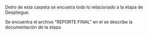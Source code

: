 Detro de esta carpeta se encuetra todo lo relacionado a la etapa de Despliegue. 

Se encuentra el archivo "REPORTE FINAL" en el se describe la documentación de la etapa
